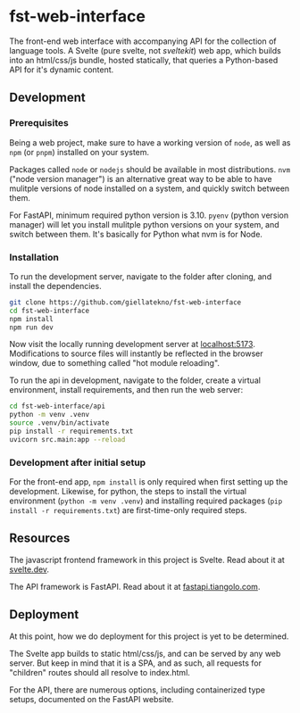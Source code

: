 # fst-web-interface

The front-end web interface with accompanying API for the collection of language tools.
A Svelte (pure svelte, not _sveltekit_) web app, which builds into an html/css/js bundle,
hosted statically, that queries a Python-based API for it's dynamic content.


## Development

### Prerequisites

Being a web project, make sure to have a working version of `node`, as
well as `npm` (or `pnpm`) installed on your system.

Packages called `node` or `nodejs` should be available in most
distributions. `nvm` ("node version manager") is an alternative great
way to be able to have mulitple versions of node installed on a system,
and quickly switch between them.

For FastAPI, minimum required python version is 3.10. `pyenv` (python version
manager) will let you install mulitple python versions on your system, and
switch between them. It's basically for Python what nvm is for Node.


### Installation

To run the development server, navigate to the folder after cloning,
and install the dependencies.

```bash
git clone https://github.com/giellatekno/fst-web-interface
cd fst-web-interface
npm install
npm run dev
```

Now visit the locally running development server at [localhost:5173](http://localhost:5173).
Modifications to source files will instantly be reflected in the browser window, due to
something called "hot module reloading".

To run the api in development, navigate to the folder, create a virtual environment,
install requirements, and then run the web server:

```bash
cd fst-web-interface/api
python -m venv .venv
source .venv/bin/activate
pip install -r requirements.txt
uvicorn src.main:app --reload
```


### Development after initial setup

For the front-end app, `npm install` is only required when first setting up the
development. Likewise, for python, the steps to install the virtual environment
(`python -m venv .venv`) and installing required packages (`pip install -r requirements.txt`)
are first-time-only required steps.


## Resources

The javascript frontend framework in this project is Svelte.
Read about it at [svelte.dev](https://svelte.dev/).

The API framework is FastAPI. Read about it at [fastapi.tiangolo.com](https://fastapi.tiangolo.com/).


## Deployment

At this point, how we do deployment for this project is yet to be
determined.

The Svelte app builds to static html/css/js, and can be served by any
web server. But keep in mind that it is a SPA, and as such, all requests
for "children" routes should all resolve to index.html.

For the API, there are numerous options, including containerized type
setups, documented on the FastAPI website.

